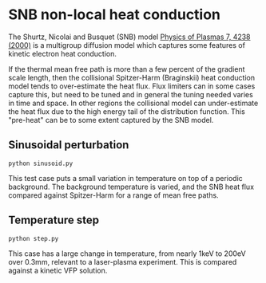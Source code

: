 SNB non-local heat conduction
=============================

The Shurtz, Nicolai and Busquet (SNB) model [Physics of Plasmas 7, 4238 (2000)](https://doi.org/10.1063/1.1289512) is a
multigroup diffusion model which captures some features of kinetic electron heat
conduction. 

If the thermal mean free path is more than a few percent of the gradient scale
length, then the collisional Spitzer-Harm (Braginskii) heat conduction model
tends to over-estimate the heat flux. Flux limiters can in some cases capture
this, but need to be tuned and in general the tuning needed varies in time and
space. In other regions the collisional model can under-estimate the heat flux
due to the high energy tail of the distribution function. This "pre-heat" can be
to some extent captured by the SNB model.

Sinusoidal perturbation
-----------------------

    python sinusoid.py
    
This test case puts a small variation in temperature on top of a periodic background. The background temperature is varied, and the SNB heat flux compared against Spitzer-Harm for a range of mean free paths.


Temperature step
----------------

    python step.py
    
This case has a large change in temperature, from nearly 1keV to 200eV over 0.3mm,
relevant to a laser-plasma experiment. This is compared against a kinetic VFP solution.

